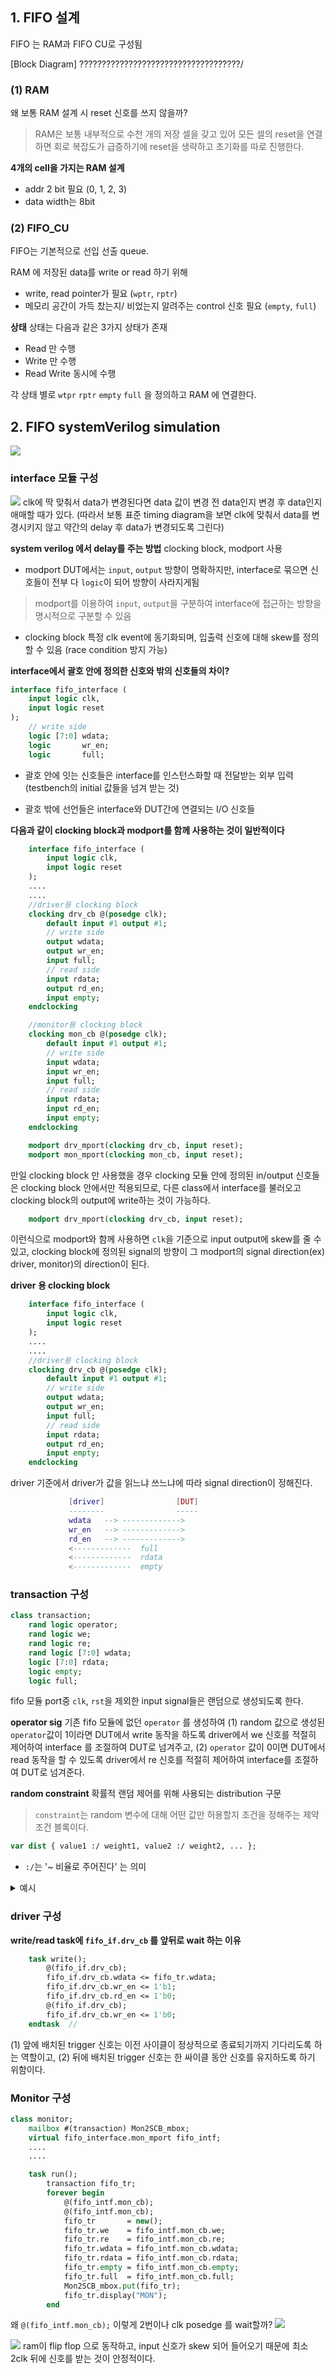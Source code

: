## 1. FIFO 설계

FIFO 는 RAM과 FIFO CU로 구성됨

[Block Diagram]
????????????????????????????????????/

###  (1) RAM
왜 보통 RAM 설계 시 reset 신호를 쓰지 않을까?
> RAM은 보통 내부적으로 수천 개의 저장 셀을 갖고 있어 모든 셀의 reset을 연결하면 회로 복잡도가 급증하기에 reset을 생략하고 초기화를 따로 진행한다.


**4개의 cell을 가지는 RAM 설계**
- addr 2 bit 필요 (0, 1, 2, 3)
- data width는 8bit

### (2) FIFO_CU
FIFO는 기본적으로 선입 선출 queue.

RAM 에 저장된 data를 write or read 하기 위해 
- write, read pointer가 필요 (`wptr`, `rptr`)
- 메모리 공간이 가득 찼는지/ 비었는지 알려주는 control 신호 필요 (`empty`, `full`)

**상태**
상태는 다음과 같은 3가지 상태가 존재

- Read 만 수행
- Write 만 수행
- Read Write 동시에 수행

각 상태 별로 `wtpr` `rptr` `empty` `full` 을 정의하고 RAM 에 연결한다.

## 2. FIFO systemVerilog simulation
![](image.png)

### interface 모듈 구성
![](image-1.png)
clk에 딱 맞춰서 data가 변경된다면 data 값이 변경 전 data인지 변경 후 data인지 애매할 때가 있다. (따라서 보통 표준 timing diagram을 보면 clk에 맞춰서 data를 변경시키지 않고 약간의 delay 후 data가 변경되도록 그린다)

**system verilog 에서 delay를 주는 방법**
clocking block, modport 사용

- modport
DUT에서는 `input`, `output` 방향이 명확하지만,
interface로 묶으면 신호들이 전부 다 `logic`이 되어 방향이 사라지게됨

> modport를 이용하여 `input`, `output`을 구분하여 interface에 접근하는 방향을 명시적으로 구분할 수 있음

- clocking block
특정 clk event에 동기화되며, 입출력 신호에 대해 skew를 정의할 수 있음
(race condition 방지 가능)




**interface에서 괄호 안에 정의한 신호와 밖의 신호들의 차이?**

```systemVerilog
interface fifo_interface (
    input logic clk,
    input logic reset
);
    // write side
    logic [7:0] wdata;
    logic       wr_en;
    logic       full;
```

- 괄호 안에 잇는 신호들은 interface를 인스턴스화할 때 전달받는 외부 입력 (testbench의 initial 값들을 넘겨 받는 것)

- 괄호 밖에 선언들은 interface와 DUT간에 연결되는 I/O 신호들

**다음과 같이 clocking block과 modport를 함께 사용하는 것이 일반적이다**
```systemVerilog
    interface fifo_interface (
        input logic clk,
        input logic reset
    );
    ....
    ....
    //driver용 clocking block
    clocking drv_cb @(posedge clk); 
        default input #1 output #1;
        // write side
        output wdata;
        output wr_en;
        input full;
        // read side
        input rdata;
        output rd_en;
        input empty;
    endclocking

    //monitor용 clocking block
    clocking mon_cb @(posedge clk); 
        default input #1 output #1;
        // write side
        input wdata;
        input wr_en;
        input full;
        // read side
        input rdata;
        input rd_en;
        input empty;
    endclocking

    modport drv_mport(clocking drv_cb, input reset);
    modport mon_mport(clocking mon_cb, input reset);

```
만일 clocking block 만 사용했을 경우 clocking  모듈 안에 정의된 in/output 신호들은 clocking block 안에서만 적용되므로, 다른 class에서 interface를 불러오고 clocking block의 output에 write하는 것이 가능하다.

```systemVerilog
    modport drv_mport(clocking drv_cb, input reset);
```
이런식으로 modport와 함께 사용하면 `clk`을 기준으로 input output에 skew를 줄 수 있고, clocking block에 정의된 signal의 방향이 그 modport의 signal direction(ex) driver, monitor)의 direction이 된다.


**driver 용 clocking block**

```systemVerilog
    interface fifo_interface (
        input logic clk,
        input logic reset
    );
    ....
    ....
    //driver용 clocking block
    clocking drv_cb @(posedge clk); 
        default input #1 output #1;
        // write side
        output wdata;
        output wr_en;
        input full;
        // read side
        input rdata;
        output rd_en;
        input empty;
    endclocking
```
driver 기준에서 driver가 값을 읽느냐 쓰느냐에 따라 signal direction이 정해진다.
```lua
             [driver]                [DUT]
             --------                -----
             wdata   --> ------------->
             wr_en   --> ------------->
             rd_en   --> ------------->
             <-------------  full
             <-------------  rdata
             <-------------  empty

```
### transaction 구성
```systemVerilog
class transaction;
    rand logic operator;
    rand logic we;
    rand logic re;
    rand logic [7:0] wdata;
    logic [7:0] rdata;
    logic empty;
    logic full;
```
fifo 모듈 port중 `clk`, `rst`을 제외한 input signal들은 랜덤으로 생성되도록 한다. 

**operator sig**
기존 fifo 모듈에 없던 `operator` 를 생성하여 
(1) random 값으로 생성된 `operator`값이 1이라면 DUT에서 write 동작을 하도록 driver에서 we 신호를 적절히 제어하여 interface 를 조절하여 DUT로 넘겨주고,
(2) `operator` 값이 0이면 DUT에서 read 동작을 할 수 있도록 driver에서 re 신호를 적절히 제어하여 interface를 조절하여 DUT로 넘겨준다.

**random constraint**
확률적 랜덤 제어를 위해 사용되는 distribution 구문
> `constraint`는 random 변수에 대해 어떤 값만 허용할지 조건을 정해주는 제약 조건 블록이다.

```systemVerilog
var dist { value1 :/ weight1, value2 :/ weight2, ... };
```
- `:/`는 '~ 비율로 주어진다' 는 의미

<details>
<summary> 예시</summary>
```systemVerilog
a dist { 1:/80, 0:/20 };
```
1이 80% 확률, 0이 20%로 확률로 랜덤 생성된다는 의미
</details>

### driver 구성
**write/read task에 `fifo_if.drv_cb` 를 앞뒤로 wait 하는 이유**

```systemVerilog
    task write();
        @(fifo_if.drv_cb);
        fifo_if.drv_cb.wdata <= fifo_tr.wdata;
        fifo_if.drv_cb.wr_en <= 1'b1;
        fifo_if.drv_cb.rd_en <= 1'b0;
        @(fifo_if.drv_cb);
        fifo_if.drv_cb.wr_en <= 1'b0;
    endtask  //
```

(1) 앞에 배치된 trigger 신호는 이전 사이클이 정상적으로 종료되기까지 기다리도록 하는 역할이고,
(2) 뒤에 배치된 trigger 신호는 한 싸이클 동안 신호를 유지하도록 하기 위함이다.


### Monitor 구성
```systemVerilog
class monitor;
    mailbox #(transaction) Mon2SCB_mbox;
    virtual fifo_interface.mon_mport fifo_intf;
    ....
    ....

    task run();
        transaction fifo_tr;
        forever begin
            @(fifo_intf.mon_cb);
            @(fifo_intf.mon_cb);
            fifo_tr       = new();
            fifo_tr.we    = fifo_intf.mon_cb.we;
            fifo_tr.re    = fifo_intf.mon_cb.re;
            fifo_tr.wdata = fifo_intf.mon_cb.wdata;
            fifo_tr.rdata = fifo_intf.mon_cb.rdata;
            fifo_tr.empty = fifo_intf.mon_cb.empty;
            fifo_tr.full  = fifo_intf.mon_cb.full;
            Mon2SCB_mbox.put(fifo_tr);
            fifo_tr.display("MON");
        end
```

왜 `@(fifo_intf.mon_cb);` 이렇게 2번이나 clk posedge 를 wait할까?
![](output.png)

![](pic.png>)
ram이 flip flop 으로 동작하고, input 신호가 skew 되어 들어오기 때문에 최소 2clk 뒤에 신호를 받는 것이 안정적이다.
